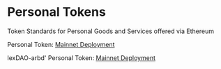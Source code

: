 # Personal Tokens
Token Standards for Personal Goods and Services offered via Ethereum

Personal Token: [Mainnet Deployment](https://etherscan.io/address/0xae5e04966230ee46a630542422135f470fb0e890#code)

lexDAO-arbd' Personal Token: [Mainnet Deployment](https://etherscan.io/address/0xdde4a6e3e6091a20866bb25b8e9fd314c364c65d#code)

